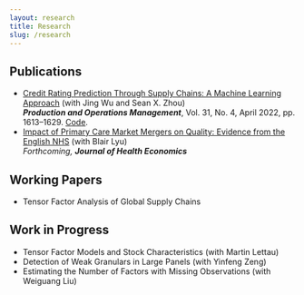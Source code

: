 ```yaml
---
layout: research
title: Research
slug: /research
---
```


## Publications

* [Credit Rating Prediction Through Supply Chains: A Machine Learning Approach](https://doi.org/10.1111/poms.13634) (with Jing Wu and Sean X. Zhou)\
   ***Production and Operations Management***, Vol. 31, No. 4, April 2022, pp. 1613–1629. <!--Media at [POMS](https://youtu.be/ybiD_tnwa2g) and [CUHK](https://cbk.bschool.cuhk.edu.hk/supply-chain-health-a-new-way-to-predict-credit-ratings/);--> [Code](https://github.com/zhaocheng-zhang/CreditRatingSC).
* [Impact of Primary Care Market Mergers on Quality: Evidence from the English NHS](https://papers.ssrn.com/sol3/papers.cfm?abstract_id=4918321) (with Blair Lyu)\
   *Forthcoming,* ***Journal of Health Economics***


## Working Papers

* Tensor Factor Analysis of Global Supply Chains <!--(with Weichen Wang and Jing Wu)-->


## Work in Progress

* Tensor Factor Models and Stock Characteristics (with Martin Lettau)
* Detection of Weak Granulars in Large Panels (with Yinfeng Zeng)
* Estimating the Number of Factors with Missing Observations (with Weiguang Liu)


<br />
<br />
